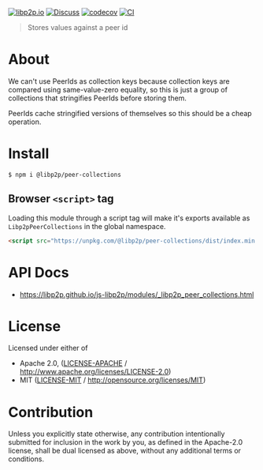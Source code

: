 [![libp2p.io](https://img.shields.io/badge/project-libp2p-yellow.svg?style=flat-square)](http://libp2p.io/)
[![Discuss](https://img.shields.io/discourse/https/discuss.libp2p.io/posts.svg?style=flat-square)](https://discuss.libp2p.io)
[![codecov](https://img.shields.io/codecov/c/github/libp2p/js-libp2p.svg?style=flat-square)](https://codecov.io/gh/libp2p/js-libp2p)
[![CI](https://img.shields.io/github/actions/workflow/status/libp2p/js-libp2p/main.yml?branch=main\&style=flat-square)](https://github.com/libp2p/js-libp2p/actions/workflows/main.yml?query=branch%3Amain)

> Stores values against a peer id

# About

We can't use PeerIds as collection keys because collection keys are compared using same-value-zero equality, so this is just a group of collections that stringifies PeerIds before storing them.

PeerIds cache stringified versions of themselves so this should be a cheap operation.

# Install

```console
$ npm i @libp2p/peer-collections
```

## Browser `<script>` tag

Loading this module through a script tag will make it's exports available as `Libp2pPeerCollections` in the global namespace.

```html
<script src="https://unpkg.com/@libp2p/peer-collections/dist/index.min.js"></script>
```

# API Docs

- <https://libp2p.github.io/js-libp2p/modules/_libp2p_peer_collections.html>

# License

Licensed under either of

- Apache 2.0, ([LICENSE-APACHE](LICENSE-APACHE) / <http://www.apache.org/licenses/LICENSE-2.0>)
- MIT ([LICENSE-MIT](LICENSE-MIT) / <http://opensource.org/licenses/MIT>)

# Contribution

Unless you explicitly state otherwise, any contribution intentionally submitted for inclusion in the work by you, as defined in the Apache-2.0 license, shall be dual licensed as above, without any additional terms or conditions.
